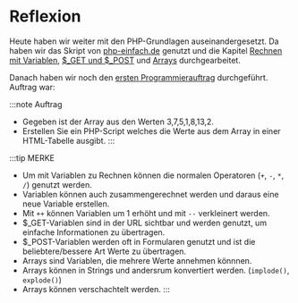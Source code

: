 # Reflexion

Heute haben wir weiter mit den PHP-Grundlagen auseinandergesetzt. Da haben wir das Skript von [php-einfach.de](https://www.php-einfach.de/) genutzt und die Kapitel [Rechnen mit Variablen](../auftrag#11-rechnen-mit-variablen), [$_GET und $_POST](../auftrag#12-_get-und-_post) und [Arrays](../auftrag#13-arrays) durchgearbeitet.

Danach haben wir noch den [ersten Programmierauftrag](../auftrag#2-programmierauftrag-i) durchgeführt. Auftrag war:

:::note Auftrag
- Gegeben ist der Array aus den Werten 3,7,5,1,8,13,2.
- Erstellen Sie ein PHP-Script welches die Werte aus dem Array in einer HTML-Tabelle ausgibt.
:::

:::tip MERKE
- Um mit Variablen zu Rechnen können die normalen Operatoren (`+`, `-`, `*`, `/`) genutzt werden.
- Variablen können auch zusammengerechnet werden und daraus eine neue Variable erstellen.
- Mit `++` können Variablen um 1 erhöht und mit `--` verkleinert werden.
- $_GET-Variablen sind in der URL sichtbar und werden genutzt, um einfache Informationen zu übertragen.
- $_POST-Variablen werden oft in Formularen genutzt und ist die beliebtere/bessere Art Werte zu übertragen.
- Arrays sind Variablen, die mehrere Werte annehmen könnnen.
- Arrays können in Strings und andersrum konvertiert werden. (`implode()`, `explode()`)
- Arrays können verschachtelt werden.
:::